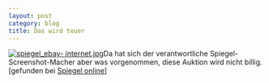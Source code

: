 ```yaml
---
layout: post
category: blog
title: Das wird teuer
---
```


[![spiegel_ebay- internet.jpg](spiegel_ebay-internet.jpg)](http://www.spiegel.de/wirtschaft/0,1518,282988,00.html)Da hat sich der verantwortliche Spiegel-Screenshot-Macher aber was vorgenommen, diese Auktion wird nicht billig. [gefunden bei [Spiegel online](http://www.spiegel.de/wirtschaft/0,1518,282988,00.html)]

